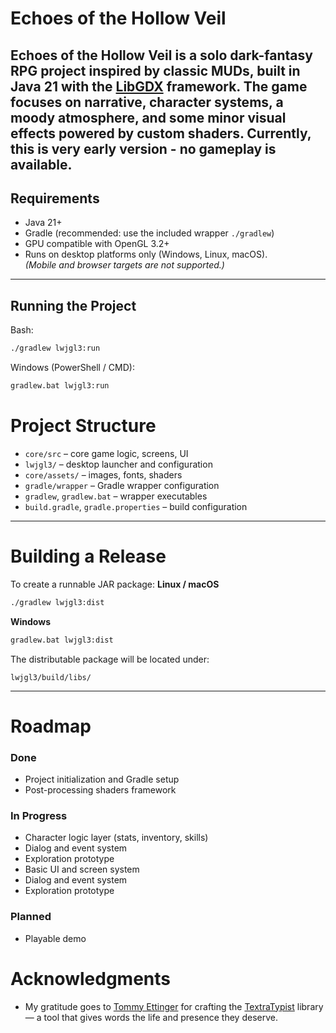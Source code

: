 # Echoes of the Hollow Veil

**Echoes of the Hollow Veil** is a solo dark-fantasy RPG project inspired by classic MUDs, built in Java 21 with the [LibGDX](https://libgdx.com/) framework.
The game focuses on narrative, character systems, a moody atmosphere, and some minor visual effects powered by custom shaders.
Currently, this is very early version - no gameplay is available. 
---
## Requirements
- Java 21+
- Gradle (recommended: use the included wrapper `./gradlew`)
- GPU compatible with OpenGL 3.2+
- Runs on desktop platforms only (Windows, Linux, macOS).  
  *(Mobile and browser targets are not supported.)*
---
## Running the Project
Bash:
```bash
./gradlew lwjgl3:run
```
Windows (PowerShell / CMD):
```bat
gradlew.bat lwjgl3:run
```
# Project Structure
- `core/src` – core game logic, screens, UI
- `lwjgl3/` – desktop launcher and configuration
- `core/assets/` – images, fonts, shaders
- `gradle/wrapper` – Gradle wrapper configuration
- `gradlew`, `gradlew.bat` – wrapper executables
- `build.gradle`, `gradle.properties` – build configuration

---
# Building a Release
To create a runnable JAR package:
**Linux / macOS**
```bash
./gradlew lwjgl3:dist
```
**Windows**
```bat
gradlew.bat lwjgl3:dist
```
The distributable package will be located under:
```
lwjgl3/build/libs/
```
---
# Roadmap

### Done
- Project initialization and Gradle setup
- Post-processing shaders framework

### In Progress
- Character logic layer (stats, inventory, skills)
- Dialog and event system
- Exploration prototype
- Basic UI and screen system
- Dialog and event system
- Exploration prototype

### Planned
- Playable demo

# Acknowledgments
- My gratitude goes to [Tommy Ettinger](https://github.com/tommyettinger) for crafting the [TextraTypist](https://github.com/tommyettinger/textratypist) library — a tool that gives words the life and presence they deserve.